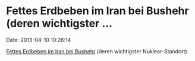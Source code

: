 Fettes Erdbeben im Iran bei Bushehr (deren wichtigster \...
===========================================================

Date: 2013-04-10 10:26:14

[Fettes Erdbeben im Iran bei
Bushehr](http://earthquake.usgs.gov/earthquakes/eventpage/usb000g3p7#summary)
(deren wichtigster Nuklear-Standort).
